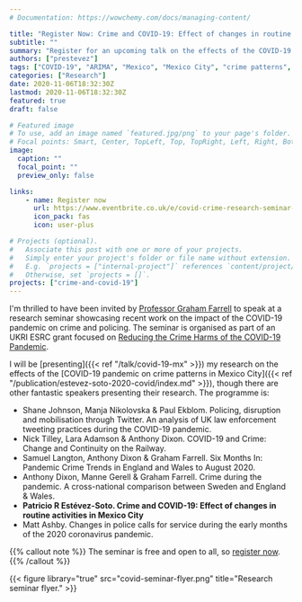 ```yaml
---
# Documentation: https://wowchemy.com/docs/managing-content/

title: "Register Now: Crime and COVID-19: Effect of changes in routine activities in Mexico City"
subtitle: ""
summary: "Register for an upcoming talk on the effects of the COVID-19 pandemic on crime in Mexico City."
authors: ["prestevez"]
tags: ["COVID-19", "ARIMA", "Mexico", "Mexico City", "crime patterns", "crimes"]
categories: ["Research"]
date: 2020-11-06T18:32:30Z
lastmod: 2020-11-06T18:32:30Z
featured: true
draft: false

# Featured image
# To use, add an image named `featured.jpg/png` to your page's folder.
# Focal points: Smart, Center, TopLeft, Top, TopRight, Left, Right, BottomLeft, Bottom, BottomRight.
image:
  caption: ""
  focal_point: ""
  preview_only: false

links:
    - name: Register now
      url: https://www.eventbrite.co.uk/e/covid-crime-research-seminar-tickets-126515799161
      icon_pack: fas
      icon: user-plus

# Projects (optional).
#   Associate this post with one or more of your projects.
#   Simply enter your project's folder or file name without extension.
#   E.g. `projects = ["internal-project"]` references `content/project/deep-learning/index.md`.
#   Otherwise, set `projects = []`.
projects: ["crime-and-covid-19"]
---
```


I'm thrilled to have been invited by [Professor Graham Farrell](https://essl.leeds.ac.uk/law/staff/193/professor-graham-farrell) to speak at a research seminar showcasing recent work on the impact of the COVID-19 pandemic on crime and policing. The seminar is organised as part of an UKRI ESRC grant focused on [Reducing the Crime Harms of the COVID-19 Pandemic](https://covid19-crime.com/).

I will be [presenting]({{< ref "/talk/covid-19-mx" >}}) my research on the effects of the [COVID-19 pandemic on crime patterns in Mexico City]({{< ref "/publication/estevez-soto-2020-covid/index.md" >}}), though there are other fantastic speakers presenting their research. The programme is:

- Shane Johnson, Manja Nikolovska & Paul Ekblom. Policing, disruption and mobilisation through Twitter. An analysis of UK law enforcement tweeting practices during the COVID-19 pandemic.
- Nick Tilley, Lara Adamson & Anthony Dixon. COVID-19 and Crime: Change and Continuity on the Railway.
- Samuel Langton, Anthony Dixon & Graham Farrell. Six Months In: Pandemic Crime Trends in England and Wales to August 2020.
- Anthony Dixon, Manne Gerell & Graham Farrell. Crime during the pandemic. A cross-national comparison between Sweden and England & Wales.
- **Patricio R Estévez-Soto. Crime and COVID-19: Effect of changes in routine activities in Mexico City**
- Matt Ashby. Changes in police calls for service during the early months of the 2020 coronavirus pandemic.


{{% callout note %}}
The seminar is free and open to all, so [register now](https://www.eventbrite.co.uk/e/covid-crime-research-seminar-tickets-126515799161).
{{% /callout %}}


{{< figure library="true" src="covid-seminar-flyer.png" title="Research seminar flyer." >}}
